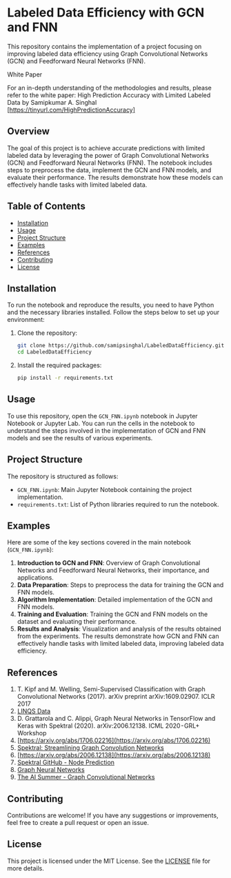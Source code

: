 # Labeled Data Efficiency with GCN and FNN

This repository contains the implementation of a project focusing on improving labeled data efficiency using Graph Convolutional Networks (GCN) and Feedforward Neural Networks (FNN).

White Paper

For an in-depth understanding of the methodologies and results, please refer to the white paper: High Prediction Accuracy with Limited Labeled Data by Samipkumar A. Singhal [https://tinyurl.com/HighPredictionAccuracy]

## Overview

The goal of this project is to achieve accurate predictions with limited labeled data by leveraging the power of Graph Convolutional Networks (GCN) and Feedforward Neural Networks (FNN). The notebook includes steps to preprocess the data, implement the GCN and FNN models, and evaluate their performance. The results demonstrate how these models can effectively handle tasks with limited labeled data.

## Table of Contents

- [Installation](#installation)
- [Usage](#usage)
- [Project Structure](#project-structure)
- [Examples](#examples)
- [References](#references)
- [Contributing](#contributing)
- [License](#license)

## Installation

To run the notebook and reproduce the results, you need to have Python and the necessary libraries installed. Follow the steps below to set up your environment:

1. Clone the repository:
    ```sh
    git clone https://github.com/samipsinghal/LabeledDataEfficiency.git
    cd LabeledDataEfficiency
    ```

2. Install the required packages:
    ```sh
    pip install -r requirements.txt
    ```

## Usage

To use this repository, open the `GCN_FNN.ipynb` notebook in Jupyter Notebook or Jupyter Lab. You can run the cells in the notebook to understand the steps involved in the implementation of GCN and FNN models and see the results of various experiments.

## Project Structure

The repository is structured as follows:

- `GCN_FNN.ipynb`: Main Jupyter Notebook containing the project implementation.
- `requirements.txt`: List of Python libraries required to run the notebook.

## Examples

Here are some of the key sections covered in the main notebook (`GCN_FNN.ipynb`):

1. **Introduction to GCN and FNN**: Overview of Graph Convolutional Networks and Feedforward Neural Networks, their importance, and applications.
2. **Data Preparation**: Steps to preprocess the data for training the GCN and FNN models.
3. **Algorithm Implementation**: Detailed implementation of the GCN and FNN models.
4. **Training and Evaluation**: Training the GCN and FNN models on the dataset and evaluating their performance.
5. **Results and Analysis**: Visualization and analysis of the results obtained from the experiments. The results demonstrate how GCN and FNN can effectively handle tasks with limited labeled data, improving labeled data efficiency.

## References

1. T. Kipf and M. Welling, Semi-Supervised Classification with Graph Convolutional Networks (2017). arXiv preprint arXiv:1609.02907. ICLR 2017
2. [LINQS Data](https://linqs.soe.ucsc.edu/data)
3. D. Grattarola and C. Alippi, Graph Neural Networks in TensorFlow and Keras with Spektral (2020). arXiv:2006.12138. ICML 2020 - GRL+ Workshop
4. [https://arxiv.org/abs/1706.02216](https://arxiv.org/abs/1706.02216)
5. [Spektral: Streamlining Graph Convolution Networks](https://medium.com/swlh/spektral-streamlining-graph-convolution-networks-111ce5045c83)
6. [https://arxiv.org/abs/2006.12138](https://arxiv.org/abs/2006.12138)
7. [Spektral GitHub - Node Prediction](https://github.com/danielegrattarola/spektral/blob/master/examples/node_prediction/citation_gcn.py)
8. [Graph Neural Networks](https://graphneural.network/)
9. [The AI Summer - Graph Convolutional Networks](https://theaisummer.com/graph-convolutional-networks/)

## Contributing

Contributions are welcome! If you have any suggestions or improvements, feel free to create a pull request or open an issue.

## License

This project is licensed under the MIT License. See the [LICENSE](LICENSE) file for more details.
